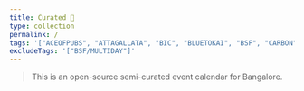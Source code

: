 ```yaml
---
title: Curated 🍉
type: collection
permalink: /
tags: '["ACEOFPUBS", "ATTAGALLATA", "BIC", "BLUETOKAI", "BSF", "CARBON", "CHAMPACA", "CURATED", "COURTYARD", "CREATIVEMORNINGS", "GOETHE", "KOOTA", "MAP", "SISTERSINSWEAT/SESSION", "SOFAR", "SUMUKHA", "TOGETHER", "TROVE", "UNDERLINE", "URBANAUT", "VENN", "WINDMILLS", "TPCC", "THEWHITEBOX", "LAVONNE", "BNGBIRDS", "PAINTBAR"]'
excludeTags: '["BSF/MULTIDAY"]'
---
```


> This is an open-source semi-curated event calendar for Bangalore.
